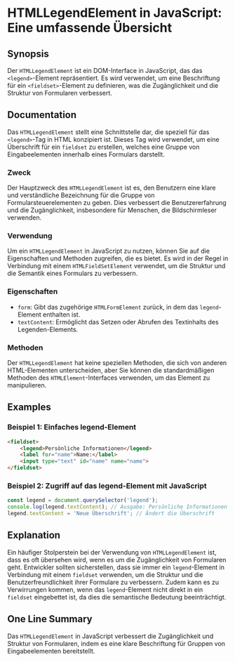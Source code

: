 <!--
Meta Description: # HTMLLegendElement in JavaScript: Eine umfassende Übersicht ## Synopsis Der `HTMLLegendElement` ist ein DOM-Interface in JavaScript, das das `<legend...
Meta Keywords: die, legend, das, htmllegendelement, element
-->

# HTMLLegendElement in JavaScript: Eine umfassende Übersicht

## Synopsis
Der `HTMLLegendElement` ist ein DOM-Interface in JavaScript, das das `<legend>`-Element repräsentiert. Es wird verwendet, um eine Beschriftung für ein `<fieldset>`-Element zu definieren, was die Zugänglichkeit und die Struktur von Formularen verbessert.

## Documentation
Das `HTMLLegendElement` stellt eine Schnittstelle dar, die speziell für das `<legend>`-Tag in HTML konzipiert ist. Dieses Tag wird verwendet, um eine Überschrift für ein `fieldset` zu erstellen, welches eine Gruppe von Eingabeelementen innerhalb eines Formulars darstellt. 

### Zweck
Der Hauptzweck des `HTMLLegendElement` ist es, den Benutzern eine klare und verständliche Bezeichnung für die Gruppe von Formularsteuerelementen zu geben. Dies verbessert die Benutzererfahrung und die Zugänglichkeit, insbesondere für Menschen, die Bildschirmleser verwenden.

### Verwendung
Um ein `HTMLLegendElement` in JavaScript zu nutzen, können Sie auf die Eigenschaften und Methoden zugreifen, die es bietet. Es wird in der Regel in Verbindung mit einem `HTMLFieldSetElement` verwendet, um die Struktur und die Semantik eines Formulars zu verbessern.

### Eigenschaften
- `form`: Gibt das zugehörige `HTMLFormElement` zurück, in dem das `legend`-Element enthalten ist.
- `textContent`: Ermöglicht das Setzen oder Abrufen des Textinhalts des Legenden-Elements.

### Methoden
Der `HTMLLegendElement` hat keine speziellen Methoden, die sich von anderen HTML-Elementen unterscheiden, aber Sie können die standardmäßigen Methoden des `HTMLElement`-Interfaces verwenden, um das Element zu manipulieren.

## Examples
### Beispiel 1: Einfaches legend-Element
```html
<fieldset>
    <legend>Persönliche Informationen</legend>
    <label for="name">Name:</label>
    <input type="text" id="name" name="name">
</fieldset>
```

### Beispiel 2: Zugriff auf das legend-Element mit JavaScript
```javascript
const legend = document.querySelector('legend');
console.log(legend.textContent); // Ausgabe: Persönliche Informationen
legend.textContent = 'Neue Überschrift'; // Ändert die Überschrift
```

## Explanation
Ein häufiger Stolperstein bei der Verwendung von `HTMLLegendElement` ist, dass es oft übersehen wird, wenn es um die Zugänglichkeit von Formularen geht. Entwickler sollten sicherstellen, dass sie immer ein `legend`-Element in Verbindung mit einem `fieldset` verwenden, um die Struktur und die Benutzerfreundlichkeit ihrer Formulare zu verbessern. Zudem kann es zu Verwirrungen kommen, wenn das `legend`-Element nicht direkt in ein `fieldset` eingebettet ist, da dies die semantische Bedeutung beeinträchtigt.

## One Line Summary
Das `HTMLLegendElement` in JavaScript verbessert die Zugänglichkeit und Struktur von Formularen, indem es eine klare Beschriftung für Gruppen von Eingabeelementen bereitstellt.
